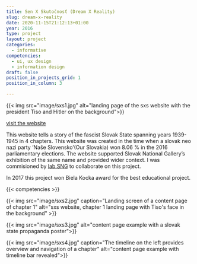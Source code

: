 ```yaml
---
title: Sen X Skutočnosť (Dream X Reality) 
slug: dream-x-reality
date: 2020-11-15T21:12:13+01:00
year: 2016
type: project
layout: project
categories:
  - informative
competencies: 
  - ui, ux design
  - information design
draft: false
position_in_projects_grid: 1
position_in_column: 3

---
```


{{< img src="image/sxs1.jpg" alt="landing page of the sxs website with the president Tiso and Hitler on the background">}}

[visit the website](https://senxskutocnost.sng.sk/en)

This website tells a story of the fascist Slovak State spanning years 1939-1945 in 4 chapters. This website was created in the time when a slovak neo nazi party ’Naše Slovensko’(Our Slovakia) won 8.06 % in the 2016 parliamentary elections. The website supported Slovak National Gallery’s exhibition of the same name and provided wider context. I was commisioned by [lab.SNG](https://lab.sng.sk/) to collaborate on this project. 

In 2017 this project won Biela Kocka award for the best educational project.

{{< competencies >}}

{{< img src="image/sxs2.jpg" caption="Landing screen of a content page of chapter 1" alt="sxs website, chapter 1 landing page with Tiso's face in the background" >}}

{{< img src="image/sxs3.jpg" alt="content page example with a slovak state propaganda poster">}}

{{< img src="image/sxs4.jpg" caption="The timeline on the left provides overview and navigation of a chapter" alt="content page example with timeline bar revealed">}}
 
